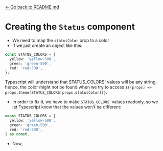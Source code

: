 [← Go back to README.md](/README.md#my-notes)

# Creating the `Status` component

- We need to map the `statusColor` prop to a color
- If we just create an object like this:

```ts
const STATUS_COLORS = {
  yellow: 'yellow-500',
  green: 'green-500',
  red: 'red-500',
};
```

Typescript will understand that STATUS_COLORS' values will be any string, hence, the color might not be found when we try to access `${(props) => props.theme[STATUS_COLORS[props.statusColor]]}`.

- In order to fix it, we have to make `STATUS_COLORS`' values readonly, so we let Typescript know that the values won't be different:

```ts
const STATUS_COLORS = {
  yellow: 'yellow-500',
  green: 'green-500',
  red: 'red-500',
} as const;
```

- Now,
